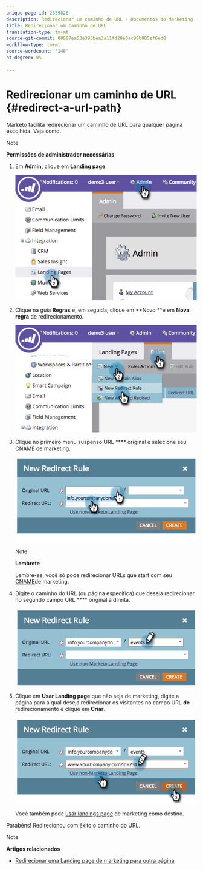 ```yaml
---
unique-page-id: 2359826
description: Redirecionar um caminho de URL - Documentos do Marketing - Documentação do produto
title: Redirecionar um caminho de URL
translation-type: tm+mt
source-git-commit: 00887ea53e395bea3a11fd28e0ac98b085ef6ed8
workflow-type: tm+mt
source-wordcount: '148'
ht-degree: 0%

---
```



# Redirecionar um caminho de URL {#redirect-a-url-path}

Marketo facilita redirecionar um caminho de URL para qualquer página escolhida. Veja como.

>[!NOTE]
>
>**Permissões de administrador necessárias**

1. Em **Admin,** clique em **Landing page**.

   ![](assets/image2014-9-18-13-3a43-3a29.png)

1. Clique na guia **Regras** e, em seguida, clique em **Novo **e em **Nova regra** de redirecionamento.

   ![](assets/image2014-9-18-13-3a43-3a40.png)

1. Clique no primeiro menu suspenso URL **** original e selecione seu CNAME de marketing.

   ![](assets/image2014-9-18-13-3a43-3a49.png)

   >[!NOTE]
   >
   >**Lembrete**
   >
   >
   >Lembre-se, você só pode redirecionar URLs que start com seu [CNAME](../../../../product-docs/demand-generation/landing-pages/landing-page-actions/customize-your-landing-page-urls-with-a-cname.md)de marketing.

1. Digite o caminho do URL (ou página específica) que deseja redirecionar no segundo campo URL **** original à direita.

   ![](assets/image2014-9-18-13-3a43-3a59.png)

1. Clique em **Usar Landing page** que não seja de marketing, digite a página para a qual deseja redirecionar os visitantes no campo URL **de** redirecionamento e clique em **Criar**.

   ![](assets/image2014-9-18-13-3a44-3a7.png)

   Você também pode [usar landings page](https://docs.marketo.com/x/vAEk) de marketing como destino.

Parabéns!  Redirecionou com êxito o caminho do URL.

>[!NOTE]
>
>**Artigos relacionados**
>
>* [Redirecionar uma Landing page de marketing para outra página](../../../../product-docs/demand-generation/landing-pages/landing-page-actions/redirect-a-marketo-landing-page-to-another-page.md)

>



